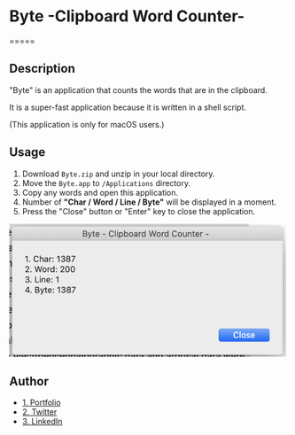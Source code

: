# Byte -Clipboard Word Counter-
=====

## Description

"Byte" is an application that counts the words that are in the clipboard. 

It is a super-fast application because it is written in a shell script.

(This application is only for macOS users.)

## Usage

1. Download `Byte.zip` and unzip in your local directory.
2. Move the `Byte.app` to `/Applications` directory.
3. Copy any words and open this application.
4. Number of **"Char / Word / Line / Byte"** will be displayed in a moment.
5. Press the "Close" button or "Enter" key to close the application.

<img src="./screen_shot.png" alt="screen_shot" width="500px"/>

## Author

- [1. Portfolio](https://www.umi-mori.jp/)
- [2. Twitter](https://twitter.com/umi_mori_jp)
- [3. LinkedIn](https://www.linkedin.com/in/masumi-morishige/)

